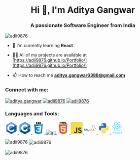 <h1 align="center">Hi 👋, I'm Aditya Gangwar</h1>
<h3 align="center">A passionate Software Engineer from India</h3>
<p align="left"> <img src="https://komarev.com/ghpvc/?username=adii9876&label=Profile%20views&color=0e75b6&style=flat" alt="adii9876" /> </p>

- 🌱 I’m currently learning **React**

- 👨‍💻 All of my projects are available at [https://adii9876.github.io/Portfolio/](https://adii9876.github.io/Portfolio/)

- 📫 How to reach me **aditya.gangwar6388@gmail.com**

<h3 align="left">Connect with me:</h3>
<p align="left">
<a href="https://linkedin.com/in/aditya gangwar" target="blank"><img align="center" src="https://raw.githubusercontent.com/rahuldkjain/github-profile-readme-generator/master/src/images/icons/Social/linked-in-alt.svg" alt="aditya gangwar" height="30" width="40" /></a>
<a href="https://www.leetcode.com/adii9876" target="blank"><img align="center" src="https://raw.githubusercontent.com/rahuldkjain/github-profile-readme-generator/master/src/images/icons/Social/leet-code.svg" alt="adii9876" height="30" width="40" /></a>
<a href="https://auth.geeksforgeeks.org/user/adii9876" target="blank"><img align="center" src="https://raw.githubusercontent.com/rahuldkjain/github-profile-readme-generator/master/src/images/icons/Social/geeks-for-geeks.svg" alt="adii9876" height="30" width="40" /></a>
</p>

<h3 align="left">Languages and Tools:</h3>
<p align="left"> <a href="https://www.cprogramming.com/" target="_blank" rel="noreferrer"> <img src="https://raw.githubusercontent.com/devicons/devicon/master/icons/c/c-original.svg" alt="c" width="40" height="40"/> </a> <a href="https://www.w3schools.com/cpp/" target="_blank" rel="noreferrer"> <img src="https://raw.githubusercontent.com/devicons/devicon/master/icons/cplusplus/cplusplus-original.svg" alt="cplusplus" width="40" height="40"/> </a> <a href="https://www.w3schools.com/css/" target="_blank" rel="noreferrer"> <img src="https://raw.githubusercontent.com/devicons/devicon/master/icons/css3/css3-original-wordmark.svg" alt="css3" width="40" height="40"/> </a> <a href="https://git-scm.com/" target="_blank" rel="noreferrer"> <img src="https://www.vectorlogo.zone/logos/git-scm/git-scm-icon.svg" alt="git" width="40" height="40"/> </a> <a href="https://www.w3.org/html/" target="_blank" rel="noreferrer"> <img src="https://raw.githubusercontent.com/devicons/devicon/master/icons/html5/html5-original-wordmark.svg" alt="html5" width="40" height="40"/> </a> <a href="https://developer.mozilla.org/en-US/docs/Web/JavaScript" target="_blank" rel="noreferrer"> <img src="https://raw.githubusercontent.com/devicons/devicon/master/icons/javascript/javascript-original.svg" alt="javascript" width="40" height="40"/> </a> <a href="https://www.mysql.com/" target="_blank" rel="noreferrer"> <img src="https://raw.githubusercontent.com/devicons/devicon/master/icons/mysql/mysql-original-wordmark.svg" alt="mysql" width="40" height="40"/> </a> <a href="https://www.python.org" target="_blank" rel="noreferrer"> <img src="https://raw.githubusercontent.com/devicons/devicon/master/icons/python/python-original.svg" alt="python" width="40" height="40"/> </a> <a href="https://reactjs.org/" target="_blank" rel="noreferrer"> <img src="https://raw.githubusercontent.com/devicons/devicon/master/icons/react/react-original-wordmark.svg" alt="react" width="40" height="40"/> </a> </p>

<p><img align="left" src="https://github-readme-stats.vercel.app/api/top-langs?username=adii9876&show_icons=true&locale=en&layout=compact" alt="adii9876" /></p>

<p>&nbsp;<img align="center" src="https://github-readme-stats.vercel.app/api?username=adii9876&show_icons=true&locale=en" alt="adii9876" /></p>

<p><img align="center" src="https://github-readme-streak-stats.herokuapp.com/?user=adii9876&" alt="adii9876" /></p>
